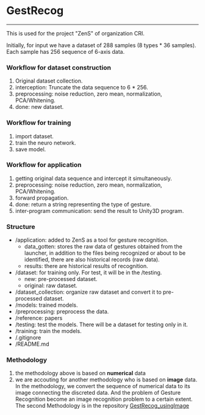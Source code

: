 # GestRecog
---
This is used for the project "ZenS" of organization CRI.

Initially, for input we have a dataset of 288 samples (8 types * 36 samples). Each sample has 256 sequence of 6-axis data.

### Workflow for dataset construction 
1. Original dataset collection.
2. interception: Truncate the data sequence to 6 * 256.
3. preprocessing: noise reduction, zero mean, normalization, PCA/Whitening.
4. done: new dataset.

### Workflow for training
1. import dataset.
2. train the neuro network.
3. save model.

### Workflow for application
1. getting original data sequence and intercept it simultaneously.
2. preprocessing: noise reduction, zero mean, normalization, PCA/Whitening.
3. forward propagation.
4. done: return a string representing the type of gesture.
5. inter-program communication: send the result to Unity3D program.

### Structure
- /application: added to ZenS as a tool for gesture recognition.
    - data_gotten: stores the raw data of gestures obtained from the launcher, 
    in addition to the files being recognized or about to be identified, 
    there are also historical records (raw data).
    - results:  there are historical results of recognition.
- /dataset: for training only. For test, it will be in the /testing.
    - new: pre-processed dataset.
    - original: raw dataset.
- /dataset_collection: organize raw dataset and convert it to pre-processed dataset.
- /models: trained models.
- /preprocessing: preprocess the data.
- /reference: papers
- /testing: test the models. There will be a dataset for testing only in it.
- /training: train the models.
- /.gitignore
- /README.md
    

### Methodology
1. the methodology above is based on  **numerical** data
2. we are accouting for another methodology who is based on **image** data.
In the methodology, we convert the sequence of numerical data to its image connecting the discreted data. 
And the problem of Gesture Recognition become an image recognition problem to a certain extent.
The second Methodology is in the repository [GestRecog_usingImage](https://github.com/ZenMoore/GestRecog_usingImage)